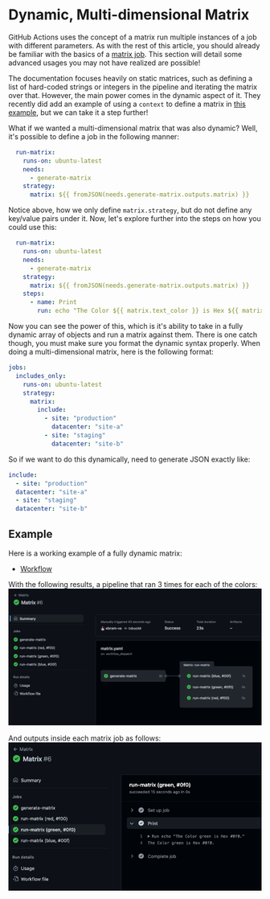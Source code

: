 # Dynamic, Multi-dimensional Matrix
GitHub Actions uses the concept of a matrix run multiple instances of a job with different parameters.  As with the rest of this article, you should already be familiar with the basics of a [matrix job](https://docs.github.com/en/actions/using-jobs/using-a-matrix-for-your-jobs).  This section will detail some advanced usages you may not have realized are possible!

The documentation focuses heavily on static matrices, such as defining a list of hard-coded strings or integers in the pipeline and iterating the matrix over that.  However, the main power comes in the dynamic aspect of it.  They recently did add an example of using a `context` to define a matrix in [this example](https://docs.github.com/en/actions/using-jobs/using-a-matrix-for-your-jobs#example-using-contexts-to-create-matrices), but we can take it a step further!

What if we wanted a multi-dimensional matrix that was also dynamic?  Well, it's possible to define a job in the following manner:

```yaml
  run-matrix:
    runs-on: ubuntu-latest
    needs:
      - generate-matrix
    strategy:
      matrix: ${{ fromJSON(needs.generate-matrix.outputs.matrix) }}
```

Notice above, how we only define `matrix.strategy`, but do not define any key/value pairs under it.  Now, let's explore further into the steps on how you could use this:

```yaml
  run-matrix:
    runs-on: ubuntu-latest
    needs:
      - generate-matrix
    strategy:
      matrix: ${{ fromJSON(needs.generate-matrix.outputs.matrix) }}
    steps:
      - name: Print
        run: echo "The Color ${{ matrix.text_color }} is Hex ${{ matrix.hex_color }}.
```

Now you can see the power of this, which is it's ability to take in a fully dynamic array of objects and run a matrix against them.  There is one catch though, you must make sure you format the dynamic syntax properly.  When doing a multi-dimensional matrix, here is the following format:

```yaml
jobs:
  includes_only:
    runs-on: ubuntu-latest
    strategy:
      matrix:
        include:
          - site: "production"
            datacenter: "site-a"
          - site: "staging"
            datacenter: "site-b"

```

So if we want to do this dynamically, need to generate JSON exactly like:

```yaml
include:
  - site: "production"
  datacenter: "site-a"
  - site: "staging"
  datacenter: "site-b"
```

## Example

Here is a working example of a fully dynamic matrix:

- [Workflow](https://github.com/rise8-us/rise8-examples/blob/main/.github/workflows/matrix.yaml)

With the following results, a pipeline that ran 3 times for each of the colors:
![example](../images/matrix1.png)

And outputs inside each matrix job as follows:
![example](../images/matrix2.png)
